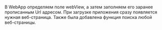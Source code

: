 В WebApp определяем поле webView, а затем заполняем его заранее прописанным Url адресом. При загрузке приложения сразу появляется нужная веб-страница. Также была добавлена функция поиска любой веб-страницы.

